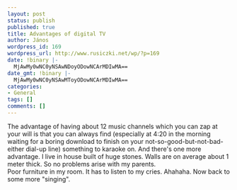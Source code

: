 ```yaml
---
layout: post
status: publish
published: true
title: Advantages of digital TV
author: János
wordpress_id: 169
wordpress_url: http://www.rusiczki.net/wp/?p=169
date: !binary |-
  MjAwMy0wNC0yNSAwNDoyODowNCArMDIwMA==
date_gmt: !binary |-
  MjAwMy0wNC0yNSAwMToyODowNCArMDIwMA==
categories:
- General
tags: []
comments: []
---
```

<p>The advantage of having about 12 music channels which you can zap at your will is that you can always find (especially at 4:20 in the morning waiting for a boring download to finish on your not-so-good-but-not-bad-either dial-up line) something to karaoke on. And there's one more advantage. I live in house built of huge stones. Walls are on average about 1 meter thick. So no problems arise with my parents.<br />
Poor furniture in my room. It has to listen to my cries. Ahahaha. Now back to some more "singing".</p>
